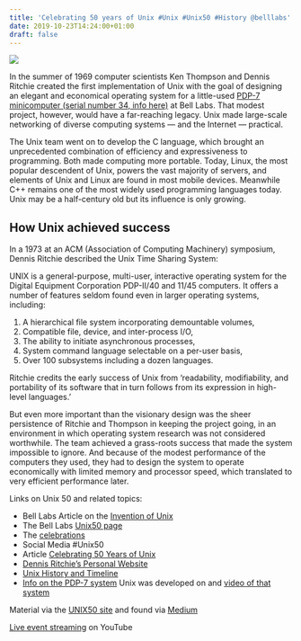 ```yaml
---
title: 'Celebrating 50 years of Unix #Unix #Unix50 #History @belllabs'
date: 2019-10-23T14:24:00+01:00
draft: false
---
```


![](https://cdn-blog.adafruit.com/uploads/2019/10/Untitled-77.png)

In the summer of 1969 computer scientists Ken Thompson and Dennis Ritchie created the first implementation of Unix with the goal of designing an elegant and economical operating system for a little-used [PDP-7 minicomputer (serial number 34, info here)](https://bsdimp.blogspot.com/2019/07/the-pdp-7-where-unix-began.html) at Bell Labs. That modest project, however, would have a far-reaching legacy. Unix made large-scale networking of diverse computing systems — and the Internet — practical.

The Unix team went on to develop the C language, which brought an unprecedented combination of efficiency and expressiveness to programming. Both made computing more portable. Today, Linux, the most popular descendent of Unix, powers the vast majority of servers, and elements of Unix and Linux are found in most mobile devices. Meanwhile C++ remains one of the most widely used programming languages today. Unix may be a half-century old but its influence is only growing.

How Unix achieved success
-------------------------

In a 1973 at an ACM (Association of Computing Machinery) symposium, Dennis Ritchie described the Unix Time Sharing System:

UNIX is a general-purpose, multi-user, interactive operating system for the Digital Equipment Corporation PDP-II/40 and 11/45 computers. It offers a number of features seldom found even in larger operating systems, including:

1.  A hierarchical file system incorporating demountable volumes,
2.  Compatible file, device, and inter-process I/O,
3.  The ability to initiate asynchronous processes,
4.  System command language selectable on a per-user basis,
5.  Over 100 subsystems including a dozen languages.

Ritchie credits the early success of Unix from ‘readability, modifiability, and portability of its software that in turn follows from its expression in high-level languages.’

But even more important than the visionary design was the sheer persistence of Ritchie and Thompson in keeping the project going, in an environment in which operating system research was not considered worthwhile. The team achieved a grass-roots success that made the system impossible to ignore. And because of the modest performance of the computers they used, they had to design the system to operate economically with limited memory and processor speed, which translated to very efficient performance later.

Links on Unix 50 and related topics:

*   Bell Labs Article on the [Invention of Unix](https://www.bell-labs.com/var/articles/invention-unix/)
*   The Bell Labs [Unix50 page](https://www.bell-labs.com/unix50/)
*   The [celebrations](https://www.bell-labs.com/unix50/event)
*   Social Media #Unix50
*   Article [Celebrating 50 Years of Unix](https://www.bell-labs.com/var/articles/celebrating-50-years-unix/)
*   [Dennis Ritchie’s Personal Website](https://www.bell-labs.com/usr/dmr/www/)
*   [Unix History and Timeline](http://www.unix.org/what_is_unix/history_timeline.html)
*   [Info on the PDP-7 system](https://bsdimp.blogspot.com/2019/07/the-pdp-7-where-unix-began.html) Unix was developed on and [video of that system](https://bsdimp.blogspot.com/2019/10/video-footage-of-first-pdp-7-to-run-unix.html)

Material via the [UNIX50 site](https://www.bell-labs.com/unix50/) and found via [Medium](https://medium.com/supplyframe-hardware/framing-it-10-22-19-c4477d125dad)

[Live event streaming](https://youtu.be/25akT9tJicY) on YouTube